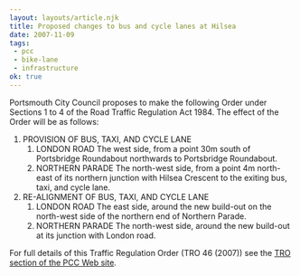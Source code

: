 ```yaml
---
layout: layouts/article.njk
title: Proposed changes to bus and cycle lanes at Hilsea
date: 2007-11-09
tags:
 - pcc
 - bike-lane
 - infrastructure
ok: true
---
```


Portsmouth City Council proposes to make the following Order under Sections 1 to 4 of the Road Traffic Regulation Act 1984. The effect of the Order will be as follows:

1. PROVISION OF BUS, TAXI, AND CYCLE LANE
    1. LONDON ROAD The west side, from a point 30m south of Portsbridge Roundabout northwards to Portsbridge Roundabout.
    2. NORTHERN PARADE The north-west side, from a point 4m north-east of its northern junction with Hilsea Crescent to the exiting bus, taxi, and cycle lane.
2. RE-ALIGNMENT OF BUS, TAXI, AND CYCLE LANE
    1. LONDON ROAD The east side, around the new build-out on the north-west side of the northern end of Northern Parade.
    2. NORTHERN PARADE The north-west side, around the new build-out at its junction with London road.

For full details of this Traffic Regulation Order (TRO 46 (2007)) see the
[TRO section of the PCC Web site](https://www.portsmouth.gov.uk/ext/parking-travel-and-roads/roads/road-and-traffic-regulation-changes.aspx).
